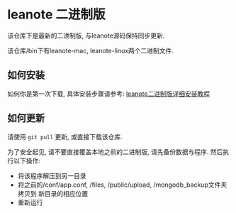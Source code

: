 # leanote 二进制版

该仓库下是最新的二进制版, 与leanote源码保持同步更新.

该仓库/bin下有leanote-mac, leanote-linux两个二进制文件. 

## 如何安装
如何你是第一次下载, 具体安装步骤请参考: [leanote二进制版详细安装教程](https://github.com/leanote/leanote/wiki/leanote%E4%BA%8C%E8%BF%9B%E5%88%B6%E7%89%88%E8%AF%A6%E7%BB%86%E5%AE%89%E8%A3%85%E6%95%99%E7%A8%8B)

## 如何更新

请使用 `git pull` 更新, 或直接下载该仓库. 

为了安全起见, 请不要直接覆盖本地之前的二进制版, 请先备份数据与程序. 然后执行以下操作:

* 将该程序解压到另一目录
* 将之前的/conf/app.conf, /files, /public/upload, /mongodb_backup文件夹 拷贝到 新目录的相应位置
* 重新运行
